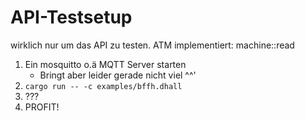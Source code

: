 # API-Testsetup

wirklich nur um das API zu testen. ATM implementiert: machine::read

1. Ein mosquitto o.ä MQTT Server starten
    * Bringt aber leider gerade nicht viel ^^'
1. `cargo run -- -c examples/bffh.dhall`
1. ???
1. PROFIT!
